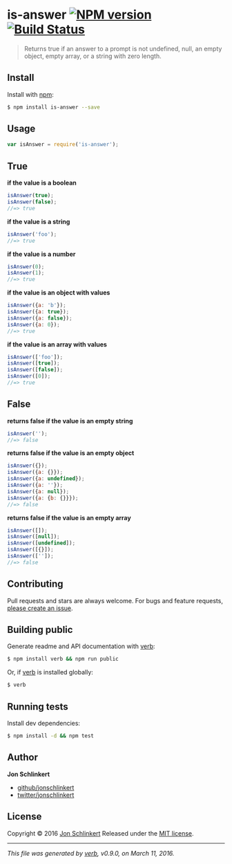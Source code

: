# is-answer [![NPM version](https://img.shields.io/npm/v/is-answer.svg)](https://www.npmjs.com/package/is-answer) [![Build Status](https://img.shields.io/travis/jonschlinkert/is-answer.svg)](https://travis-ci.org/jonschlinkert/is-answer)

> Returns true if an answer to a prompt is not undefined, null, an empty object, empty array, or a string with zero length.

## Install

Install with [npm](https://www.npmjs.com/):

```sh
$ npm install is-answer --save
```

## Usage

```js
var isAnswer = require('is-answer');
```

## True

**if the value is a boolean**

```js
isAnswer(true);
isAnswer(false);
//=> true
```

**if the value is a string**

```js
isAnswer('foo');
//=> true
```

**if the value is a number**

```js
isAnswer(0);
isAnswer(1);
//=> true
```

**if the value is an object with values**

```js
isAnswer({a: 'b'});
isAnswer({a: true});
isAnswer({a: false});
isAnswer({a: 0});
//=> true
```

**if the value is an array with values**

```js
isAnswer(['foo']);
isAnswer([true]);
isAnswer([false]);
isAnswer([0]);
//=> true
```

## False

**returns false if the value is an empty string**

```js
isAnswer('');
//=> false
```

**returns false if the value is an empty object**

```js
isAnswer({});
isAnswer({a: {}});
isAnswer({a: undefined});
isAnswer({a: ''});
isAnswer({a: null});
isAnswer({a: {b: {}}});
//=> false
```

**returns false if the value is an empty array**

```js
isAnswer([]);
isAnswer([null]);
isAnswer([undefined]);
isAnswer([{}]);
isAnswer(['']);
//=> false
```

## Contributing

Pull requests and stars are always welcome. For bugs and feature requests, [please create an issue](https://github.com/jonschlinkert/is-answer/issues/new).

## Building public

Generate readme and API documentation with [verb](https://github.com/verbose/verb):

```sh
$ npm install verb && npm run public
```

Or, if [verb](https://github.com/verbose/verb) is installed globally:

```sh
$ verb
```

## Running tests

Install dev dependencies:

```sh
$ npm install -d && npm test
```

## Author

**Jon Schlinkert**

* [github/jonschlinkert](https://github.com/jonschlinkert)
* [twitter/jonschlinkert](http://twitter.com/jonschlinkert)

## License

Copyright © 2016 [Jon Schlinkert](https://github.com/jonschlinkert)
Released under the [MIT license](https://github.com/jonschlinkert/is-answer/blob/master/LICENSE).

***

_This file was generated by [verb](https://github.com/verbose/verb), v0.9.0, on March 11, 2016._
